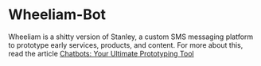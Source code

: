 # Wheeliam-Bot
Wheeliam is a shitty version of Stanley, a custom SMS messaging platform to prototype early services, products, and content.
For more about this, read the article 
[Chatbots: Your Ultimate Prototyping Tool](https://medium.com/@ideo/chatbots-ultimate-prototyping-tool-e4e2831967f3)
